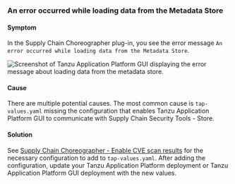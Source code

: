### <a id='err-load-metadata-store'></a> An error occurred while loading data from the Metadata Store

#### Symptom

In the Supply Chain Choreographer plug-in, you see the error message
`An error occurred while loading data from the Metadata Store`.

![Screenshot of Tanzu Application Platform GUI displaying the error message about loading data from the metadata store.](/docs-tap/images/scc-error-loading-metadata-store.png)

#### Cause

There are multiple potential causes. The most common cause is `tap-values.yaml` missing the
configuration that enables Tanzu Application Platform GUI to communicate with
Supply Chain Security Tools - Store.

#### Solution

See
[Supply Chain Choreographer - Enable CVE scan results](/docs-tap/tap-gui/plugins/scc-tap-gui.hbs.md#scan)
for the necessary configuration to add to `tap-values.yaml`.
After adding the configuration, update your Tanzu Application Platform deployment or
Tanzu Application Platform GUI deployment with the new values.

